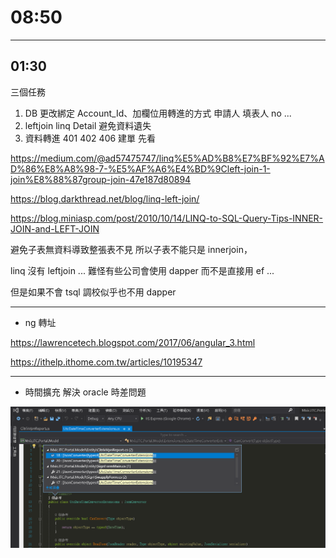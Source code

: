 # 08:50

---

## 01:30

三個任務

1. DB 更改綁定 Account_Id、加欄位用轉進的方式 申請人 填表人 no ...
2. leftjoin linq Detail 避免資料遺失
3. 資料轉進 401 402 406 建單 先看

<https://medium.com/@ad57475747/linq%E5%AD%B8%E7%BF%92%E7%AD%86%E8%A8%98-7-%E5%AF%A6%E4%BD%9Cleft-join-1-join%E8%88%87group-join-47e187d80894>

<https://blog.darkthread.net/blog/linq-left-join/>

<https://blog.miniasp.com/post/2010/10/14/LINQ-to-SQL-Query-Tips-INNER-JOIN-and-LEFT-JOIN>

避免子表無資料導致整張表不見 所以子表不能只是 innerjoin，

linq 沒有 leftjoin ... 難怪有些公司會使用 dapper 而不是直接用 ef ...

但是如果不會 tsql 調校似乎也不用 dapper

---

* ng 轉址

<https://lawrencetech.blogspot.com/2017/06/angular_3.html>

<https://ithelp.ithome.com.tw/articles/10195347>

---

* 時間擴充 解決 oracle 時差問題

![alt](/sinda-notes/img/expansion.png)

